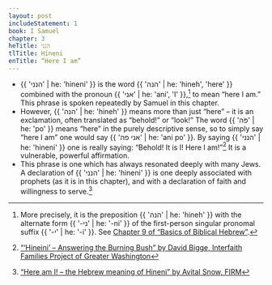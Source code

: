 ```yaml
---
layout: post
includeStatement: 1
book: I Samuel
chapter: 3
heTitle: הנני
tlTitle: Hineni
enTitle: “Here I am”
---
```


- {{ 'הנני' | he: 'hineni' }} is the word {{ 'הנה' | he: 'hineh', 'here' }} combined with the pronoun {{ 'אני' | he: 'ani', 'I' }},[^1] to mean “here I am.” This phrase is spoken repeatedly by Samuel in this chapter.
- However, {{ 'הנה' | he: 'hineh' }} means more than just “here” – it is an exclamation, often translated as “behold!” or “look!” The word {{ 'פֹּה' | he: 'po' }} means “here” in the purely descriptive sense, so to simply say “here I am” one would say {{ 'אני פה' | he: 'ani po' }}. By saying {{ 'הנני' | he: 'hineni' }} one is really saying: “Behold! It is I! Here I am!”[^2] It is a vulnerable, powerful affirmation.
- This phrase is one which has always resonated deeply with many Jews. A declaration of {{ 'הנני' | he: 'hineni' }} is one deeply associated with prophets (as it is in this chapter), and with a declaration of faith and willingness to serve.[^3]

<!--more-->
[^1]: More precisely, it is the preposition {{ 'הנה' | he: 'hineh' }} with the alternate form {{ '-ני' | he: '-ni' }} of the first-person singular pronomal suffix {{ '-י' | he: '-i' }}. See [Chapter 9 of “Basics of Biblical Hebrew”](https://hebrew.billmounce.com/BasicsBiblicalHebrew-09.pdf).
[^2]: [“‘Hineini’ – Answering the Burning Bush” by David Bigge, Interfaith Families Project of Greater Washington](https://iffp.org/2020/04/06/hineini-answering-the-burning-bush/)
[^3]: [“Here am I! – the Hebrew meaning of Hineni” by Avital Snow, FIRM](https://firmisrael.org/learn/here-am-i-the-hebrew-meaning-of-hineni/)